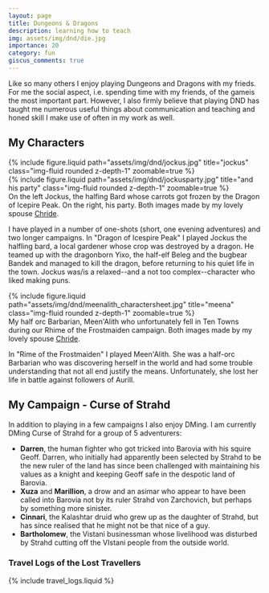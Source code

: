```yaml
---
layout: page
title: Dungeons & Dragons
description: learning how to teach
img: assets/img/dnd/die.jpg
importance: 20
category: fun
giscus_comments: true
---
```


Like so many others I enjoy playing Dungeons and Dragons with my frieds. For me the social aspect, i.e. spending time with my friends, of the gameis the most important part. However, I also firmly believe that playing DND has taught me numerous useful things about communication
and teaching and honed skill I make use of often in my work as well.

## My Characters

<div class="row justify-content-sm-center">
    <div class="col-sm-4 mt-3 mt-md-0">
        {% include figure.liquid path="assets/img/dnd/jockus.jpg" title="jockus" class="img-fluid rounded z-depth-1" zoomable=true %}
    </div>
    <div class="col-sm-8 mt-3 mt-md-0">
        {% include figure.liquid path="assets/img/dnd/jockusparty.jpg" title="and his party" class="img-fluid rounded z-depth-1" zoomable=true  %}
    </div>
</div>
<div class="caption">
    On the left Jockus, the halfing Bard whose carrots got frozen by the Dragon of Icepire Peak. On the right, his party. 
    Both images made by my lovely spouse  <a href ="https://www.instagram.com/classheikki/?hl=en">Chride</a>. 
</div>

I have played in a number of one-shots (short, one evening adventures) and two longer campaigns. In "Dragon of Icespire Peak" I played Jockus the halfling bard, a local gardener whose crop was destroyed by a dragon. He teamed up with the dragonborn Yixo, the half-elf Beleg and the bugbear Bandek and managed to kill the dragon, before returning to his quiet life in the town. Jockus was/is a relaxed--and a not too complex--character who liked making puns.

<div class="row justify-content-sm-center">
    <div class="col-sm-8 mt-3 mt-md-0">
        {% include figure.liquid path="assets/img/dnd/meenalith_charactersheet.jpg" title="meena" class="img-fluid rounded z-depth-1" zoomable=true %}
    </div>
</div>
<div class="caption">
    My half orc Barbarian, Meen'Alith who unfortunately fell in Ten Towns during our Rhime of the Frostmaiden campaign. Both images made by my lovely spouse <a href ="https://www.instagram.com/classheikki/?hl=en">Chride</a>. 
</div>

In "Rime of the Frostmaiden" I played Meen'Alith. She was a half-orc Barbarian who was discovering herself in the world and had some trouble
understanding that not all end justify the means. Unfortunately, she lost her life in battle against followers of Aurill.

## My Campaign - Curse of Strahd

In addition to playing in a few campaigns I also enjoy DMing. I am currently DMing Curse of Strahd for a group of 5 adventurers:

- **Darren**, the human fighter who got tricked into Barovia with his squire Geoff. Darren, who initially had apparently been selected by Strahd to be the new ruler of the land has since been challenged with maintaining his values as a knight and keeping Geoff safe in the despotic land of Barovia.
- **Xuza** and **Marillion**, a drow and an asimar who appear to have been called into Barovia not by its ruler Strahd von Zarchovich, but perhaps by something more sinister.
- **Cinnari**, the Kalashtar druid who grew up as the daughter of Strahd, but has since realised that he might not be that nice of a guy.
- **Bartholomew**, the Vistani businessman whose livelihood was disturbed by Strahd cutting off the VIstani people from the outside world.

### Travel Logs of the Lost Travellers

{% include travel_logs.liquid %}
